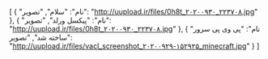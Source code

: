 
[
  {
    "نام": "سلام",
    "تصویر": "http://uupload.ir/files/0h8t_۲۰۲۰۰۹۳۰_۲۲۳۷۰۸.jpg"
  },
  {
    "نام": "پیکسل ورلد",
    "تصویر": "http://uupload.ir/files/0h8t_۲۰۲۰۰۹۳۰_۲۲۳۷۰۸.jpg"
  },
  {
    "نام": "پی وی پی سرور ساخته شد",
    "تصویر": "http://uupload.ir/files/vacl_screenshot_۲۰۲۰۰۹۲۹-۱۵۲۹۲۵_minecraft.jpg"
  }
]
